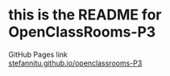 # this is the README for OpenClassRooms-P3

GitHub Pages link</br>
[stefannitu.github.io/openclassrooms-P3](https://stefannitu.github.io/openclassrooms-P3)